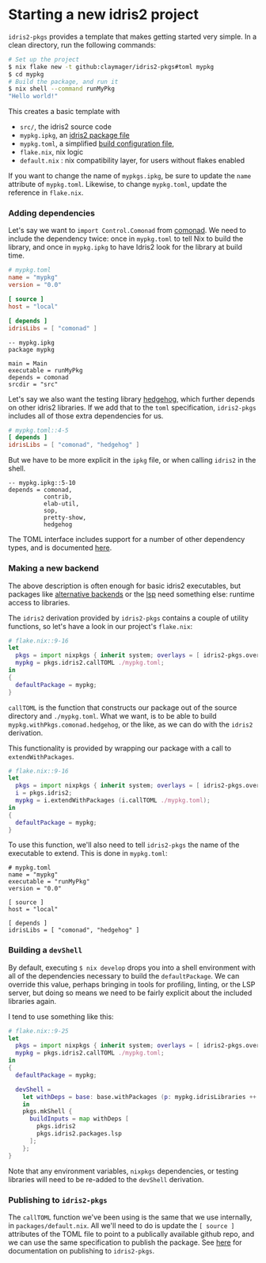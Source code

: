 # Starting a new idris2 project

`idris2-pkgs` provides a template that makes getting started very simple. In a clean directory, run the following commands:

```bash
# Set up the project
$ nix flake new -t github:claymager/idris2-pkgs#toml mypkg
$ cd mypkg
# Build the package, and run it
$ nix shell --command runMyPkg
"Hello world!"
```

This creates a basic template with
 - `src/`, the idris2 source code
 - `mypkg.ipkg`, an [idris2 package file](https://idris2.readthedocs.io/en/latest/reference/packages.html)
 - `mypkg.toml`, a simplified [build configuration file](./callToml.md), 
 - `flake.nix`, nix logic
 - `default.nix` : nix compatibility layer, for users without flakes enabled

If you want to change the name of `mypkgs.ipkg`, be sure to update the `name` attribute of `mypkg.toml`. Likewise, to change `mypkg.toml`, update the reference in `flake.nix`.

### Adding dependencies
Let's say we want to `import Control.Comonad` from [comonad](https://github.com/stefan-hoeck/idris2-comonad). We need to include the dependency twice: once in `mypkg.toml` to tell Nix to build the library, and once in `mypkg.ipkg` to have Idris2 look for the library at build time.

```toml
# mypkg.toml
name = "mypkg"
version = "0.0"

[ source ]
host = "local"

[ depends ]
idrisLibs = [ "comonad" ]
```

```ipkg
-- mypkg.ipkg
package mypkg

main = Main
executable = runMyPkg
depends = comonad
srcdir = "src"
```


Let's say we also want the testing library [hedgehog](https://github.com/stefan-hoeck/idris2-hedgehog), which further depends on other idris2 libraries. If we add that to the `toml` specification, `idris2-pkgs` includes all of those extra dependencies for us.

```toml
# mypkg.toml::4-5
[ depends ]
idrisLibs = [ "comonad", "hedgehog" ]
```

But we have to be more explicit in the `ipkg` file, or when calling `idris2` in the shell.

```ipkg
-- mypkg.ipkg::5-10
depends = comonad,
          contrib,
          elab-util,
          sop,
          pretty-show,
          hedgehog
```

The TOML interface includes support for a number of other dependency types, and is documented [here](./callToml.md).

### Making a new backend

The above description is often enough for basic idris2 executables, but packages like [alternative backends](https://idris2.readthedocs.io/en/latest/backends/custom.html) or the [lsp](https://github.com/idris-community/idris2-lsp) need something else: runtime access to libraries.

The `idris2` derivation provided by `idris2-pkgs` contains a couple of utility functions, so let's have a look in our project's `flake.nix`:

```nix
# flake.nix::9-16
let
  pkgs = import nixpkgs { inherit system; overlays = [ idris2-pkgs.overlay ]; };
  mypkg = pkgs.idris2.callTOML ./mypkg.toml;
in
{
  defaultPackage = mypkg;
}
```
`callTOML` is the function that constructs our package out of the source directory and `./mypkg.toml`. What we want, is to be able to build `mypkg.withPkgs.comonad.hedgehog`, or the like, as we can do with the `idris2` derivation.

This functionality is provided by wrapping our package with a call to `extendWithPackages`.

```nix
# flake.nix::9-16
let
  pkgs = import nixpkgs { inherit system; overlays = [ idris2-pkgs.overlay ]; };
  i = pkgs.idris2;
  mypkg = i.extendWithPackages (i.callTOML ./mypkg.toml);
in
{
  defaultPackage = mypkg;
}
```

To use this function, we'll also need to tell `idris2-pkgs` the name of the executable to extend. This is done in `mypkg.toml`:

```
# mypkg.toml
name = "mypkg"
executable = "runMyPkg"
version = "0.0"

[ source ]
host = "local"

[ depends ]
idrisLibs = [ "comonad", "hedgehog" ]
```

### Building a `devShell`

By default, executing `$ nix develop` drops you into a shell environment with all of the dependencies necessary to build the `defaultPackage`. We can override this value, perhaps bringing in tools for profiling, linting, or the LSP server, but doing so means we need to be fairly explicit about the included libraries again.

I tend to use something like this:
```nix
# flake.nix::9-25
let
  pkgs = import nixpkgs { inherit system; overlays = [ idris2-pkgs.overlay ]; };
  mypkg = pkgs.idris2.callTOML ./mypkg.toml;
in
{
  defaultPackage = mypkg;

  devShell =
    let withDeps = base: base.withPackages (p: mypkg.idrisLibraries ++ mypkg.idrisTestLibraries);
    in
    pkgs.mkShell {
      buildInputs = map withDeps [
        pkgs.idris2
        pkgs.idris2.packages.lsp
      ];
    };
}
```
Note that any environment variables, `nixpkgs` dependencies, or testing libraries will need to be re-added to the `devShell` derivation.

### Publishing to `idris2-pkgs`

The `callTOML` function we've been using is the same that we use internally, in `packages/default.nix`. All we'll need to do is update the `[ source ]` attributes of the TOML file to point to a publically available github repo, and we can use the same specification to publish the package. See [here](./new-package.md) for documentation on publishing to `idris2-pkgs`.
